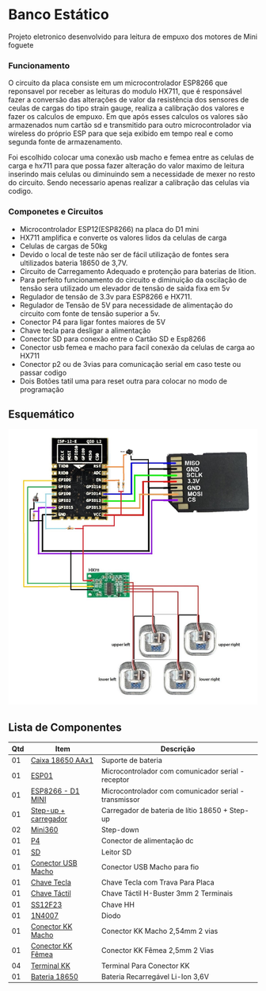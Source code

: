 # Banco Estático 
Projeto eletronico desenvolvido para leitura de empuxo dos motores de Mini foguete 

### Funcionamento

O circuito da placa consiste em um microcontrolador ESP8266 que reponsavel por receber as leituras do modulo HX711, que é responsável fazer a conversão das alterações de valor da resistência dos sensores de ceulas de cargas do tipo strain gauge, realiza a calibração dos valores e fazer os calculos de empuxo. Em que após esses calculos os valores são armazenados num cartão sd e transmitido para outro microcontrolador via wireless do próprio ESP para que seja exibido em tempo real e como segunda fonte de armazenamento.

Foi escolhido colocar uma conexão usb macho e femea entre as celulas de carga e hx711 para que possa fazer alteração do valor maximo de leitura inserindo mais celulas ou diminuindo sem a necessidade de mexer no resto do circuito. Sendo necessario apenas realizar a calibração das celulas via codigo.

### Componetes e Circuitos


- Microcontrolador ESP12(ESP8266) na placa do D1 mini
- HX711 amplifica e converte os valores lidos da celulas de carga 
- Celulas de cargas de 50kg
- Devido o local de teste não ser de fácil utilização de fontes sera ultilizados bateria 18650 de 3,7V.
- Circuito de Carregamento Adequado e protenção para baterias de lition.
- Para perfeito funcionamento do circuito e diminuição da oscilação de tensão sera utilizado um elevador de tensão de saida fixa em 5v 
- Regulador de tensão de 3.3v para ESP8266 e HX711.
- Regulador de Tensão de 5V para necessidade de alimentação do circuito com fonte de tensão superior a 5v.
- Conector P4 para ligar fontes maiores de 5V
- Chave tecla para desligar a alimentação 
- Conector SD para conexão entre o Cartão SD e Esp8266
- Conector usb femea e macho para facil conexão da celulas de carga ao HX711
- Conector p2 ou de 3vias para comunicação serial em caso teste ou passar codigo
- Dois Botões tatil uma para reset outra para colocar no modo de programação 


## Esquemático

![Schematics](/Esquematicos/espcom.jpg "Schematics")


## Lista de Componentes 

| Qtd| Item              | Descrição       |
| --- | ---               | ---             |
| 01  | [Caixa 18650 AAx1](https://pt.aliexpress.com/item/1005001621877085.html)     | Suporte de bateria     |
| 01  | [ESP01](https://pt.aliexpress.com/item/1005001622047352.html)                | Microcontrolador com comunicador serial - receptor |
| 01  | [ESP8266 - D1 MINI](https://pt.aliexpress.com/item/1005001621784437.html)    | Microcontrolador com comunicador serial - transmissor |
| 01  | [Step-up + carregador](https://pt.aliexpress.com/item/1005001621693956.html) | Carregador de bateria de lítio 18650 + Step-up |
| 02  | [Mini360 ](https://pt.aliexpress.com/item/1005001621737620.html)             | Step-down |
| 01  | [P4](https://pt.aliexpress.com/item/1005001621748858.html)                   | Conector de alimentação dc |
| 01  | [SD](https://pt.aliexpress.com/item/1005001621606994.html)                   | Leitor SD |
| 01  | [Conector USB Macho](https://br.mouser.com/ProductDetail/279-CRGCQ0402F10K)  | Conector USB Macho para fio |
| 01  | [Chave Tecla](https://br.mouser.com/ProductDetail/652-CR0402FX-1501GLF)      | Chave Tecla  com Trava Para Placa 
| 01  | [Chave Táctil](https://br.mouser.com/ProductDetail/652-CR1206FX-1501ELF)     | Chave Táctil H-Buster 3mm 2 Terminais |
| 01  | [SS12F23](https://br.mouser.com/ProductDetail/556-ATTINY85-20SU)             | Chave HH|
| 01  | [1N4007](https://br.mouser.com/ProductDetail/612-TL3780AF100QG)              | Diodo  |
| 01  | [Conector KK Macho](https://br.mouser.com/ProductDetail/80-C0805C105K4R7210) | Conector KK Macho 2,54mm 2 vias |
| 01  | [Conector KK Fêmea](https://br.mouser.com/ProductDetail/279-CRGCQ0402F10K)   | Conector KK Fêmea 2,5mm 2 Vias |
| 04  | [Terminal KK](https://br.mouser.com/ProductDetail/652-CR0402FX-1501GLF)      | Terminal Para Conector KK  |
| 01  | [Bateria 18650](https://br.mouser.com/ProductDetail/652-CR1206FX-1501ELF)    | Bateria Recarregável Li-Ion 3,6V|




  



































